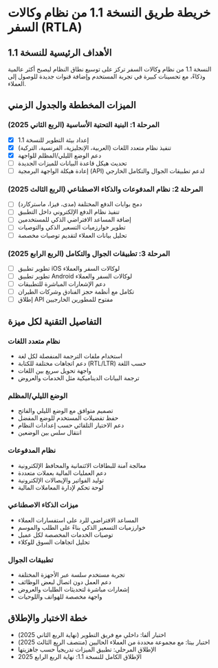 # خريطة طريق النسخة 1.1 من نظام وكالات السفر (RTLA)

## الأهداف الرئيسية للنسخة 1.1

النسخة 1.1 من نظام وكالات السفر تركز على توسيع نطاق النظام ليصبح أكثر عالمية وذكاءً، مع تحسينات كبيرة في تجربة المستخدم وإضافة قنوات جديدة للوصول إلى العملاء.

## الميزات المخططة والجدول الزمني

### المرحلة 1: البنية التحتية الأساسية (الربع الثاني 2025)

- [x] إعداد بيئة التطوير للنسخة 1.1
- [x] تنفيذ نظام متعدد اللغات (العربية، الإنجليزية، الفرنسية، التركية)
- [x] دعم الوضع الليلي/المظلم للواجهة
- [ ] تحديث هيكل قاعدة البيانات للميزات الجديدة
- [ ] إعادة هيكلة الواجهة البرمجية (API) لدعم تطبيقات الجوال والتكامل الخارجي

### المرحلة 2: نظام المدفوعات والذكاء الاصطناعي (الربع الثالث 2025)

- [ ] دمج بوابات الدفع المختلفة (مدى، فيزا، ماستركارد)
- [ ] تنفيذ نظام الدفع الإلكتروني داخل التطبيق
- [ ] إضافة المساعد الافتراضي الذكي للمستخدمين
- [ ] تطوير خوارزميات التسعير الذكي والتوصيات
- [ ] تحليل بيانات العملاء لتقديم توصيات مخصصة

### المرحلة 3: تطبيقات الجوال والتكامل (الربع الرابع 2025)

- [ ] تطوير تطبيق iOS لوكالات السفر والعملاء
- [ ] تطوير تطبيق Android لوكالات السفر والعملاء
- [ ] دعم الإشعارات المباشرة للتطبيقات
- [ ] تكامل مع أنظمة حجز الفنادق وشركات الطيران
- [ ] إطلاق API مفتوح للمطورين الخارجيين

## التفاصيل التقنية لكل ميزة

### نظام متعدد اللغات

- استخدام ملفات الترجمة المنفصلة لكل لغة
- دعم اتجاهات مختلفة للكتابة (RTL/LTR) حسب اللغة
- واجهة تحويل سريع بين اللغات
- ترجمة البيانات الديناميكية مثل الخدمات والعروض

### الوضع الليلي/المظلم

- تصميم متوافق مع الوضع الليلي والفاتح
- حفظ تفضيلات المستخدم للوضع المفضل
- دعم الاختيار التلقائي حسب إعدادات النظام
- انتقال سلس بين الوضعين

### نظام المدفوعات

- معالجة آمنة للبطاقات الائتمانية والمحافظ الإلكترونية
- دعم العمليات المالية بعملات متعددة
- توليد الفواتير والإيصالات الإلكترونية
- لوحة تحكم لإدارة المعاملات المالية

### ميزات الذكاء الاصطناعي

- المساعد الافتراضي للرد على استفسارات العملاء
- خوارزميات التسعير الذكي بناءً على الطلب والموسم
- توصيات الخدمات المخصصة لكل عميل
- تحليل اتجاهات السوق للوكلاء

### تطبيقات الجوال

- تجربة مستخدم سلسة عبر الأجهزة المختلفة
- دعم العمل دون اتصال لبعض الوظائف
- إشعارات مباشرة لتحديثات الطلبات والعروض
- واجهة مخصصة للهواتف واللوحيات

## خطة الاختبار والإطلاق

- اختبار ألفا: داخلي مع فريق التطوير (نهاية الربع الثاني 2025)
- اختبار بيتا: مع مجموعة محددة من العملاء الحاليين (منتصف الربع الثالث 2025)
- الإطلاق المرحلي: تطبيق الميزات تدريجياً حسب جاهزيتها
- الإطلاق الكامل للنسخة 1.1: نهاية الربع الرابع 2025
